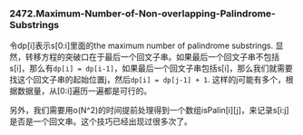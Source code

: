### 2472.Maximum-Number-of-Non-overlapping-Palindrome-Substrings

令dp[i]表示s[0:i]里面的the maximum number of palindrome substrings. 显然，转移方程的突破口在于最后一个回文子串。如果最后一个回文子串不包括s[i]，那么有`dp[i] = dp[i-1]`，如果最后一个回文子串包括s[i]，那么我们就需要找这个回文子串的起始位置j，然后`dp[i] = dp[j-1] + 1`. 这样的j可能有多个，根据数据量，从[0:i]遍历一遍都是可行的。

另外，我们需要用o(N^2)的时间提前处理得到一个数组isPalin[i][j]，来记录s[i:j]是否是一个回文串。这个技巧已经出现过很多次了。
